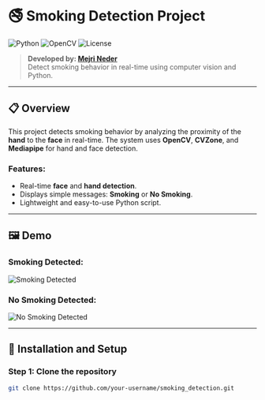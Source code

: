# 🚭 Smoking Detection Project

![Python](https://img.shields.io/badge/Python-3.8%2B-blue) ![OpenCV](https://img.shields.io/badge/OpenCV-Library-orange) ![License](https://img.shields.io/badge/License-MIT-green)

> **Developed by: [Mejri Neder](mailto:bougossanader1s3@gmail.com)**  
> Detect smoking behavior in real-time using computer vision and Python.

---

## 📋 Overview
This project detects smoking behavior by analyzing the proximity of the **hand** to the **face** in real-time. The system uses **OpenCV**, **CVZone**, and **Mediapipe** for hand and face detection.

### Features:
- Real-time **face** and **hand detection**.
- Displays simple messages: **Smoking** or **No Smoking**.
- Lightweight and easy-to-use Python script.

---

## 🖼 Demo

### Smoking Detected:
![Smoking Detected](https://via.placeholder.com/500x300?text=Smoking+Detected)

### No Smoking Detected:
![No Smoking Detected](https://via.placeholder.com/500x300?text=No+Smoking+Detected)

---

## 🚀 Installation and Setup

### Step 1: Clone the repository
```bash
git clone https://github.com/your-username/smoking_detection.git
